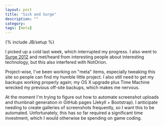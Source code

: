 ```yaml
---
layout: post
title: "Sick and Surge"
description: ""
category: 
tags: [meta]
---
```

{% include JB/setup %}

I picked up a cold last week, which interrupted my progress. I also went to [Surge 2012](http://omniti.com/surge2012) and met/heard from interesting people about interesting technology, but this also interfered with NotOrion. 

Project-wise, I've been working on "meta" items, especially tweaking this site so people can find my humble little project. I also still need to get my backups working properly again; my OS X upgrade plus Time Machine wrecked my previous off-site backups, which makes me nervous.

At the moment I'm trying to figure out how to automate screenshot uploads and thumbnail generation in GitHub pages (Jekyll + Bootstrap). I anticipate needing to create galleries of screenshots frequently, so I want this to be automated. Unfortunately, this has so far required a significant time investment, which I would otherwise be spending on game coding.
